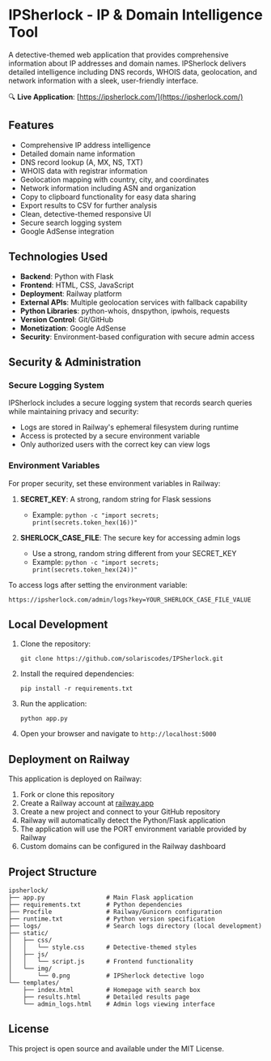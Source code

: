 # IPSherlock - IP & Domain Intelligence Tool

A detective-themed web application that provides comprehensive information about IP addresses and domain names. IPSherlock delivers detailed intelligence including DNS records, WHOIS data, geolocation, and network information with a sleek, user-friendly interface.

🔍 **Live Application**: [https://ipsherlock.com/](https://ipsherlock.com/)

## Features

- Comprehensive IP address intelligence
- Detailed domain name information
- DNS record lookup (A, MX, NS, TXT)
- WHOIS data with registrar information
- Geolocation mapping with country, city, and coordinates
- Network information including ASN and organization
- Copy to clipboard functionality for easy data sharing
- Export results to CSV for further analysis
- Clean, detective-themed responsive UI
- Secure search logging system
- Google AdSense integration

## Technologies Used

- **Backend**: Python with Flask
- **Frontend**: HTML, CSS, JavaScript
- **Deployment**: Railway platform
- **External APIs**: Multiple geolocation services with fallback capability
- **Python Libraries**: python-whois, dnspython, ipwhois, requests
- **Version Control**: Git/GitHub
- **Monetization**: Google AdSense
- **Security**: Environment-based configuration with secure admin access

## Security & Administration

### Secure Logging System

IPSherlock includes a secure logging system that records search queries while maintaining privacy and security:

- Logs are stored in Railway's ephemeral filesystem during runtime
- Access is protected by a secure environment variable
- Only authorized users with the correct key can view logs

### Environment Variables

For proper security, set these environment variables in Railway:

1. **SECRET_KEY**: A strong, random string for Flask sessions
   - Example: `python -c "import secrets; print(secrets.token_hex(16))"`

2. **SHERLOCK_CASE_FILE**: The secure key for accessing admin logs
   - Use a strong, random string different from your SECRET_KEY
   - Example: `python -c "import secrets; print(secrets.token_hex(24))"`

To access logs after setting the environment variable:
```
https://ipsherlock.com/admin/logs?key=YOUR_SHERLOCK_CASE_FILE_VALUE
```

## Local Development

1. Clone the repository:
   ```
   git clone https://github.com/solariscodes/IPSherlock.git
   ```
2. Install the required dependencies:
   ```
   pip install -r requirements.txt
   ```
3. Run the application:
   ```
   python app.py
   ```
4. Open your browser and navigate to `http://localhost:5000`

## Deployment on Railway

This application is deployed on Railway:

1. Fork or clone this repository
2. Create a Railway account at [railway.app](https://railway.app)
3. Create a new project and connect to your GitHub repository
4. Railway will automatically detect the Python/Flask application
5. The application will use the PORT environment variable provided by Railway
6. Custom domains can be configured in the Railway dashboard

## Project Structure

```
ipsherlock/
├── app.py                 # Main Flask application
├── requirements.txt       # Python dependencies
├── Procfile               # Railway/Gunicorn configuration
├── runtime.txt            # Python version specification
├── logs/                  # Search logs directory (local development)
├── static/
│   ├── css/
│   │   └── style.css      # Detective-themed styles
│   ├── js/
│   │   └── script.js      # Frontend functionality
│   └── img/
│       └── 0.png          # IPSherlock detective logo
└── templates/
    ├── index.html         # Homepage with search box
    ├── results.html       # Detailed results page
    └── admin_logs.html    # Admin logs viewing interface
```

## License

This project is open source and available under the MIT License.
